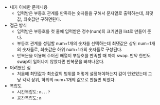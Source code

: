- 내가 이해한 문제내용
  - 입력받은 부등호 관계를 만족하는 숫자들을 구해서 문자열로 출력하는데, 최댓값, 최솟값만 구하면된다. 
- 접근 방식
  - 입력받은 부등호를 첫 줄에 입력받은 정수(num)의 크기만큼 list로 만들어 준다.
  - 부등호 관계를 성립할 num+1개의 숫자를 선택하는데 최댓값은 상위 num+1개의 숫자들로, 최솟값은 하위 num+1개의 숫자들로 구성된다. 
  - 반복문을 이용해 주어진 배열이 부등호를 만족할 때 까지 swap. 만약 한번도 swap이 일어나지 않았다면 반복문을 빠져나온다. 
- 어려웠던 점
  - 처음에 최댓값과 최솟값의 범위를 어떻게 설정해야하는지 감이 안왔었는데 그냥 각각 상위, 하위의 num+1개의 값으로 만들면 되었다.
- 복잡도
  - 시간복잡도:  `n...?`
  - 공간복잡도: `n`